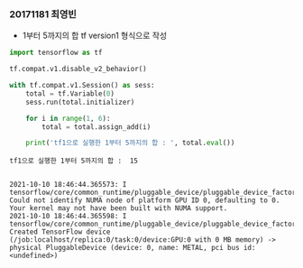 ### 20171181 최영빈

-   1부터 5까지의 합 tf version1 형식으로 작성

```python
import tensorflow as tf

tf.compat.v1.disable_v2_behavior()

with tf.compat.v1.Session() as sess:
    total = tf.Variable(0)
    sess.run(total.initializer)

    for i in range(1, 6):
        total = total.assign_add(i)

    print('tf1으로 실행한 1부터 5까지의 합 : ', total.eval())

```

    tf1으로 실행한 1부터 5까지의 합 :  15


    2021-10-10 18:46:44.365573: I tensorflow/core/common_runtime/pluggable_device/pluggable_device_factory.cc:305] Could not identify NUMA node of platform GPU ID 0, defaulting to 0. Your kernel may not have been built with NUMA support.
    2021-10-10 18:46:44.365598: I tensorflow/core/common_runtime/pluggable_device/pluggable_device_factory.cc:271] Created TensorFlow device (/job:localhost/replica:0/task:0/device:GPU:0 with 0 MB memory) -> physical PluggableDevice (device: 0, name: METAL, pci bus id: <undefined>)
